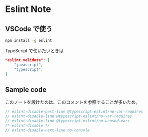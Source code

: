 Eslint Note
===

## VSCode で使う

```bash
npm install -g eslint
```

TypeScript で使いたいときは

```json
"eslint.validate": [
    "javascript",
    "typescript",
]
```


## Sample code

このノートを設けたのは、このコメントを参照することが多いため。

```JavaScript
// eslint-disable-next-line @typescript-eslint/no-var-requires
// eslint-disable-line @typescript-eslint/no-var-requires
// eslint-disable-line @typescript-eslint/no-unused-vars
/* eslint-disable */
// eslint-disable-next-line no-console
```
